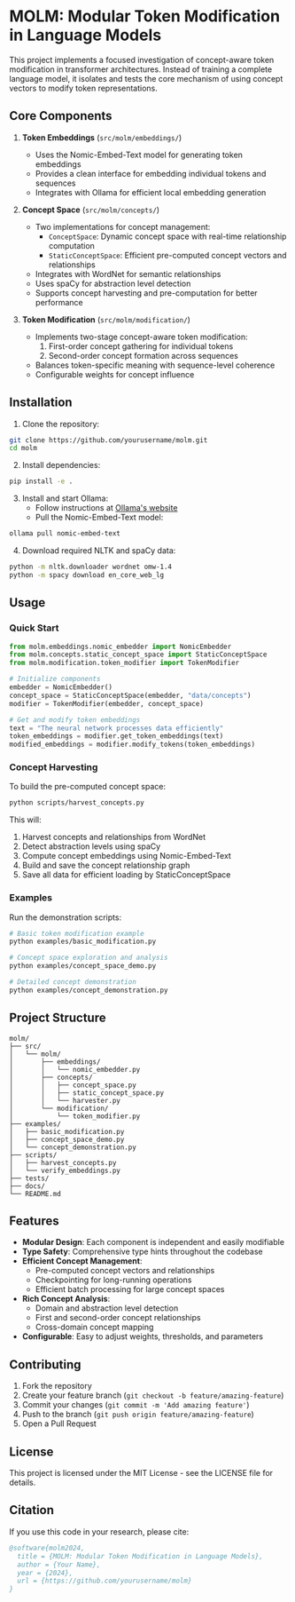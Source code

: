 # MOLM: Modular Token Modification in Language Models

This project implements a focused investigation of concept-aware token modification in transformer architectures. Instead of training a complete language model, it isolates and tests the core mechanism of using concept vectors to modify token representations.

## Core Components

1. **Token Embeddings** (`src/molm/embeddings/`)
   - Uses the Nomic-Embed-Text model for generating token embeddings
   - Provides a clean interface for embedding individual tokens and sequences
   - Integrates with Ollama for efficient local embedding generation

2. **Concept Space** (`src/molm/concepts/`)
   - Two implementations for concept management:
     - `ConceptSpace`: Dynamic concept space with real-time relationship computation
     - `StaticConceptSpace`: Efficient pre-computed concept vectors and relationships
   - Integrates with WordNet for semantic relationships
   - Uses spaCy for abstraction level detection
   - Supports concept harvesting and pre-computation for better performance

3. **Token Modification** (`src/molm/modification/`)
   - Implements two-stage concept-aware token modification:
     1. First-order concept gathering for individual tokens
     2. Second-order concept formation across sequences
   - Balances token-specific meaning with sequence-level coherence
   - Configurable weights for concept influence

## Installation

1. Clone the repository:
```bash
git clone https://github.com/yourusername/molm.git
cd molm
```

2. Install dependencies:
```bash
pip install -e .
```

3. Install and start Ollama:
   - Follow instructions at [Ollama's website](https://ollama.ai)
   - Pull the Nomic-Embed-Text model:
```bash
ollama pull nomic-embed-text
```

4. Download required NLTK and spaCy data:
```bash
python -m nltk.downloader wordnet omw-1.4
python -m spacy download en_core_web_lg
```

## Usage

### Quick Start
```python
from molm.embeddings.nomic_embedder import NomicEmbedder
from molm.concepts.static_concept_space import StaticConceptSpace
from molm.modification.token_modifier import TokenModifier

# Initialize components
embedder = NomicEmbedder()
concept_space = StaticConceptSpace(embedder, "data/concepts")
modifier = TokenModifier(embedder, concept_space)

# Get and modify token embeddings
text = "The neural network processes data efficiently"
token_embeddings = modifier.get_token_embeddings(text)
modified_embeddings = modifier.modify_tokens(token_embeddings)
```

### Concept Harvesting
To build the pre-computed concept space:
```bash
python scripts/harvest_concepts.py
```
This will:
1. Harvest concepts and relationships from WordNet
2. Detect abstraction levels using spaCy
3. Compute concept embeddings using Nomic-Embed-Text
4. Build and save the concept relationship graph
5. Save all data for efficient loading by StaticConceptSpace

### Examples
Run the demonstration scripts:
```bash
# Basic token modification example
python examples/basic_modification.py

# Concept space exploration and analysis
python examples/concept_space_demo.py

# Detailed concept demonstration
python examples/concept_demonstration.py
```

## Project Structure

```
molm/
├── src/
│   └── molm/
│       ├── embeddings/
│       │   └── nomic_embedder.py
│       ├── concepts/
│       │   ├── concept_space.py
│       │   ├── static_concept_space.py
│       │   └── harvester.py
│       └── modification/
│           └── token_modifier.py
├── examples/
│   ├── basic_modification.py
│   ├── concept_space_demo.py
│   └── concept_demonstration.py
├── scripts/
│   ├── harvest_concepts.py
│   └── verify_embeddings.py
├── tests/
├── docs/
└── README.md
```

## Features

- **Modular Design**: Each component is independent and easily modifiable
- **Type Safety**: Comprehensive type hints throughout the codebase
- **Efficient Concept Management**:
  - Pre-computed concept vectors and relationships
  - Checkpointing for long-running operations
  - Efficient batch processing for large concept spaces
- **Rich Concept Analysis**:
  - Domain and abstraction level detection
  - First and second-order concept relationships
  - Cross-domain concept mapping
- **Configurable**: Easy to adjust weights, thresholds, and parameters

## Contributing

1. Fork the repository
2. Create your feature branch (`git checkout -b feature/amazing-feature`)
3. Commit your changes (`git commit -m 'Add amazing feature'`)
4. Push to the branch (`git push origin feature/amazing-feature`)
5. Open a Pull Request

## License

This project is licensed under the MIT License - see the LICENSE file for details.

## Citation

If you use this code in your research, please cite:

```bibtex
@software{molm2024,
  title = {MOLM: Modular Token Modification in Language Models},
  author = {Your Name},
  year = {2024},
  url = {https://github.com/yourusername/molm}
}
``` 